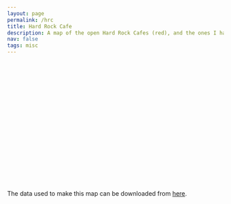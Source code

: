 ```yaml
---
layout: page
permalink: /hrc
title: Hard Rock Cafe
description: A map of the open Hard Rock Cafes (red), and the ones I have visited (green).
nav: false
tags: misc
---
```


<html>
<head>
  <!-- Leaflet CSS -->
  <link
    rel="stylesheet"
    href="https://unpkg.com/leaflet@1.9.4/dist/leaflet.css"
    crossorigin=""
  />
  <style>
    #map {
  width: 100%;
  aspect-ratio: 16/9;   /* or 4/3, 2/1, whatever “shape” you like */
  height: auto;         /* lets the browser compute height from width */
}
  </style>
</head>
<body>

<div id="map"></div>

<!-- Leaflet JS -->
<script
  src="https://unpkg.com/leaflet@1.9.4/dist/leaflet.js"
  crossorigin=""
></script>
<!-- Papa Parse for CSV loading -->
<script src="https://cdn.jsdelivr.net/npm/papaparse@5.4.1/papaparse.min.js"></script>

<script>
// initialize map
const map = L.map('map').setView([20, 0], 2);
L.tileLayer('https://{s}.tile.openstreetmap.org/{z}/{x}/{y}.png', {
  attribution: '&copy; OpenStreetMap contributors'
}).addTo(map);

// custom marker icons from leaflet-color-markers
const greenIcon = new L.Icon({
  iconUrl:  'https://raw.githubusercontent.com/pointhi/leaflet-color-markers/master/img/marker-icon-green.png',
  shadowUrl:'https://unpkg.com/leaflet@1.9.4/dist/images/marker-shadow.png',
  iconSize: [25, 41],
  iconAnchor: [12, 41],
  popupAnchor: [1, -34],
  shadowSize: [41, 41]
});
const redIcon = new L.Icon({
  iconUrl:  'https://raw.githubusercontent.com/pointhi/leaflet-color-markers/master/img/marker-icon-red.png',
  shadowUrl:'https://unpkg.com/leaflet@1.9.4/dist/images/marker-shadow.png',
  iconSize: [25, 41],
  iconAnchor: [12, 41],
  popupAnchor: [1, -34],
  shadowSize: [41, 41]
});

// load and parse the CSV
Papa.parse('/assets/files/hard_rock_cafe_list.csv', {
  download: true,
  header: true,
  complete: results => {
    results.data.forEach(row => {
      const lat = parseFloat(row.Latitude);
      const lng = parseFloat(row.Longitude);
      if (isNaN(lat) || isNaN(lng)) return;

      const visited = (row.Visited || '').trim().toUpperCase() === 'Y';
      const icon = visited ? greenIcon : redIcon;

      L.marker([lat, lng], { icon })
        .addTo(map)
        .bindPopup(
          `<strong>${row.Name}</strong><br>` +
          `${row.City}, ${row.Country}<br>` +
          `Visited: ${visited ? 'Yes' : 'No'}`
        );
    });
  }
});
</script>

</body>
</html>

The data used to make this map can be downloaded from [here](assets/files/hard_rock_cafe_list.csv).
